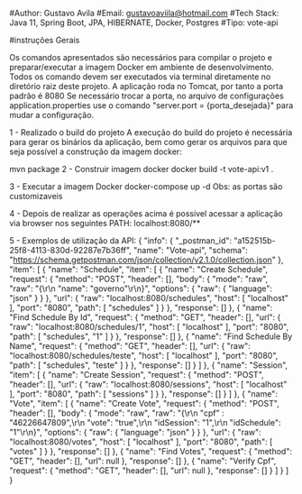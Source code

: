 #Author: Gustavo Avila #Email: gustavoaviila@hotmail.com #Tech Stack: Java 11, Spring Boot, JPA, HIBERNATE, Docker, Postgres #Tipo: vote-api

#instruções Gerais

Os comandos apresentados são necessários para compilar o projeto e preparar/executar a imagem Docker em ambiente de desenvolvimento. Todos os comando devem ser executados via terminal diretamente no diretório raiz deste projeto. A aplicação roda no Tomcat, por tanto a porta padrão é 8080 Se necessário trocar a porta, no arquivo de configurações application.properties use o comando "server.port = {porta_desejada}" para mudar a configuração.

1 - Realizado o build do projeto A execução do build do projeto é necessária para gerar os binários da aplicação, bem como gerar os arquivos para que seja possível a construção da imagem docker:

mvn package
2 - Construir imagem docker docker build -t vote-api:v1 . 

3 - Executar a imagem Docker docker-compose up -d Obs: as portas são customizaveis

4 - Depois de realizar as operações acima é possivel acessar a aplicação via browser nos seguintes PATH: localhost:8080/**

5 - Exemplos de utilização da API:
{
	"info": {
		"_postman_id": "a152515b-25f8-4113-830d-92287e7b36ff",
		"name": "Vote-api",
		"schema": "https://schema.getpostman.com/json/collection/v2.1.0/collection.json"
	},
	"item": [
		{
			"name": "Schedule",
			"item": [
				{
					"name": "Create Schedule",
					"request": {
						"method": "POST",
						"header": [],
						"body": {
							"mode": "raw",
							"raw": "{\r\n    \"name\": \"governo\"\r\n}",
							"options": {
								"raw": {
									"language": "json"
								}
							}
						},
						"url": {
							"raw": "localhost:8080/schedules",
							"host": [
								"localhost"
							],
							"port": "8080",
							"path": [
								"schedules"
							]
						}
					},
					"response": []
				},
				{
					"name": "Find Schedule By Id",
					"request": {
						"method": "GET",
						"header": [],
						"url": {
							"raw": "localhost:8080/schedules/1",
							"host": [
								"localhost"
							],
							"port": "8080",
							"path": [
								"schedules",
								"1"
							]
						}
					},
					"response": []
				},
				{
					"name": "Find Schedule By Name",
					"request": {
						"method": "GET",
						"header": [],
						"url": {
							"raw": "localhost:8080/schedules/teste",
							"host": [
								"localhost"
							],
							"port": "8080",
							"path": [
								"schedules",
								"teste"
							]
						}
					},
					"response": []
				}
			]
		},
		{
			"name": "Session",
			"item": [
				{
					"name": "Create Session",
					"request": {
						"method": "POST",
						"header": [],
						"url": {
							"raw": "localhost:8080/sessions",
							"host": [
								"localhost"
							],
							"port": "8080",
							"path": [
								"sessions"
							]
						}
					},
					"response": []
				}
			]
		},
		{
			"name": "Vote",
			"item": [
				{
					"name": "Create Vote",
					"request": {
						"method": "POST",
						"header": [],
						"body": {
							"mode": "raw",
							"raw": "{\r\n    \"cpf\" : \"46226647809\",\r\n    \"vote\": \"true\",\r\n    \"idSession\": \"1\",\r\n    \"idSchedule\": \"1\"\r\n}",
							"options": {
								"raw": {
									"language": "json"
								}
							}
						},
						"url": {
							"raw": "localhost:8080/votes",
							"host": [
								"localhost"
							],
							"port": "8080",
							"path": [
								"votes"
							]
						}
					},
					"response": []
				},
				{
					"name": "Find Votes",
					"request": {
						"method": "GET",
						"header": [],
						"url": null
					},
					"response": []
				},
				{
					"name": "Verify Cpf",
					"request": {
						"method": "GET",
						"header": [],
						"url": null
					},
					"response": []
				}
			]
		}
	]
}
